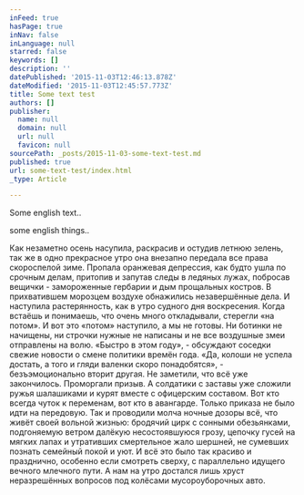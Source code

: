 ```yaml
---
inFeed: true
hasPage: true
inNav: false
inLanguage: null
starred: false
keywords: []
description: ''
datePublished: '2015-11-03T12:46:13.878Z'
dateModified: '2015-11-03T12:45:57.773Z'
title: Some text test
authors: []
publisher:
  name: null
  domain: null
  url: null
  favicon: null
sourcePath: _posts/2015-11-03-some-text-test.md
published: true
url: some-text-test/index.html
_type: Article

---
```

Some english text..

some english things..

Как незаметно осень насупила, раскрасив и остудив летнюю зелень, так же в одно прекрасное утро она внезапно передала все права скороспелой зиме. Пропала оранжевая депрессия, как будто ушла по срочным делам, притопив и запутав следы в ледяных лужах, побросав вещички - замороженные гербарии и дым прощальных костров. В прихватившем морозцем воздухе обнажились незавершённые дела. И наступила растерянность, как в утро судного дня воскресения. Когда встаёшь и понимаешь, что очень много откладывали, стерегли «на потом». И вот это «потом» наступило, а мы не готовы. Ни ботинки не начищены, ни строчки нужные не написаны и не все воздушные змеи отправлены на волю. «Быстро в этом году», - обсуждают соседки свежие новости о смене политики времён года. «Да, колоши не успела достать, а того и гляди валенки скоро понадобятся», - безъэмоционально вторит другая. Не заметили, что всё уже закончилось. Проморгали призыв.
А солдатики с заставы уже сложили ружья шалашиками и курят вместе с офицерским составом. Вот кто всегда чуток к переменам, вот кто в авангарде. Только приказа не было идти на передовую. Так и проводили молча ночные дозоры всё, что живёт своей вольной жизнью: бродячий цирк с сонными обезьянками, подгоняемую ветром далёкую несостоявшуюся грозу, цепочку гусей на мягких лапах и утративших смертельное жало шершней, не сумевших познать семейный покой и уют. И всё это было так красиво и празднично, особенно если смотреть сверху, с параллельно идущего вечного млечного пути. А нам на утро достался лишь хруст неразрешённых вопросов под колёсами мусороуборочных авто.